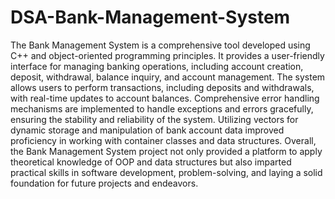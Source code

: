 # DSA-Bank-Management-System
The Bank Management System is a comprehensive tool developed using C++ and object-oriented programming principles. It provides a user-friendly interface for managing banking operations, including account creation, deposit, withdrawal, balance inquiry, and account management. The system allows users to perform transactions, including deposits and withdrawals, with real-time updates to account balances. Comprehensive error handling mechanisms are implemented to handle exceptions and errors gracefully, ensuring the stability and reliability of the system.  Utilizing vectors for dynamic storage and manipulation of bank account data improved proficiency in working with container classes and data structures. Overall, the Bank Management System project not only provided a platform to apply theoretical knowledge of OOP and data structures but also imparted practical skills in software development, problem-solving, and laying a solid foundation for future projects and endeavors.

